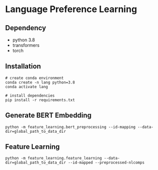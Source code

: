 # Language Preference Learning

## Dependency
- python 3.8
- transformers
- torch

## Installation
```
# create conda environment
conda create -n lang python=3.8
conda activate lang

# install dependencies
pip install -r requirements.txt
```


## Generate BERT Embedding
```
python -m feature_learning.bert_preprocessing --id-mapping --data-dir=global_path_to_data_dir
```

## Feature Learning
```
python -m feature_learning.feature_learning --data-dir=global_path_to_data_dir --id-mapped --preprocessed-nlcomps
```
